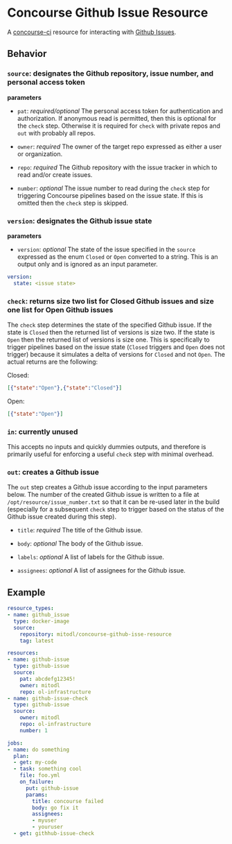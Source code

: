# Concourse Github Issue Resource

A [concourse-ci](https://concourse-ci.org) resource for interacting with [Github Issues](https://docs.github.com/en/issues/tracking-your-work-with-issues).

## Behavior

### `source`: designates the Github repository, issue number, and personal access token

**parameters**
- `pat`: _required/optional_ The personal access token for authentication and authorization. If anonymous read is permitted, then this is optional for the `check` step. Otherwise it is required for `check` with private repos and `out` with probably all repos.

- `owner`: _required_ The owner of the target repo expressed as either a user or organization.

- `repo`: _required_ The Github repository with the issue tracker in which to read and/or create issues.

- `number`: _optional_ The issue number to read during the `check` step for triggering Concourse pipelines based on the issue state. If this is omitted then the `check` step is skipped.

### `version`: designates the Github issue state

**parameters**
- `version`: _optional_ The state of the issue specified in the `source` expressed as the enum `Closed` or `Open` converted to a string. This is an output only and is ignored as an input parameter.

```yaml
version:
  state: <issue state>
```

### `check`: returns size two list for Closed Github issues and size one list for Open Github issues

The `check` step determines the state of the specified Github issue. If the state is `Closed` then the returned list of versions is size two. If the state is `Open` then the returned list of versions is size one. This is specifically to trigger pipelines based on the issue state (`Closed` triggers and `Open` does not trigger) because it simulates a delta of versions for `Closed` and not `Open`. The actual returns are the following:

Closed:
```json
[{"state":"Open"},{"state":"Closed"}]
```

Open:
```json
[{"state":"Open"}]
```

### `in`: currently unused

This accepts no inputs and quickly dummies outputs, and therefore is primarily useful for enforcing a useful `check` step with minimal overhead.

### `out`: creates a Github issue

The `out` step creates a Github issue according to the input parameters below. The number of the created Github issue is written to a file at `/opt/resource/issue_number.txt` so that it can be re-used later in the build (especially for a subsequent `check` step to trigger based on the status of the Github issue created during this step).

- `title`: _required_ The title of the Github issue.

- `body`: _optional_ The body of the Github issue.

- `labels`: _optional_ A list of labels for the Github issue.

- `assignees`: _optional_ A list of assignees for the Github issue.

## Example

```yaml
resource_types:
- name: github_issue
  type: docker-image
  source:
    repository: mitodl/concourse-github-isse-resource
    tag: latest

resources:
- name: github-issue
  type: github-issue
  source:
    pat: abcdefg12345!
    owner: mitodl
    repo: ol-infrastructure
- name: github-issue-check
  type: github-issue
  source:
    owner: mitodl
    repo: ol-infrastructure
    number: 1

jobs:
- name: do something
  plan:
  - get: my-code
  - task: something cool
    file: foo.yml
    on_failure:
      put: github-issue
      params:
        title: concourse failed
        body: go fix it
        assignees:
        - myuser
        - youruser
  - get: githhub-issue-check
```
